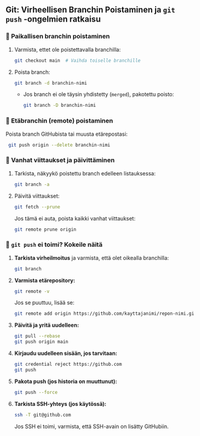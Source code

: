 ## Git: Virheellisen Branchin Poistaminen ja `git push` -ongelmien ratkaisu

### 🔹 Paikallisen branchin poistaminen
1. Varmista, ettet ole poistettavalla branchilla:
   ```bash
   git checkout main  # Vaihda toiselle branchille
   ```
2. Poista branch:
   ```bash
   git branch -d branchin-nimi
   ```
   - Jos branch ei ole täysin yhdistetty (`merged`), pakotettu poisto:
     ```bash
     git branch -D branchin-nimi
     ```

### 🔹 Etäbranchin (remote) poistaminen
Poista branch GitHubista tai muusta etärepostasi:
```bash
 git push origin --delete branchin-nimi
```

### 🔹 Vanhat viittaukset ja päivittäminen
1. Tarkista, näkyykö poistettu branch edelleen listauksessa:
   ```bash
   git branch -a
   ```
2. Päivitä viittaukset:
   ```bash
   git fetch --prune
   ```
   Jos tämä ei auta, poista kaikki vanhat viittaukset:
   ```bash
   git remote prune origin
   ```

### 🔹 `git push` ei toimi? Kokeile näitä
1. **Tarkista virheilmoitus** ja varmista, että olet oikealla branchilla:
   ```bash
   git branch
   ```
2. **Varmista etärepository:**
   ```bash
   git remote -v
   ```
   Jos se puuttuu, lisää se:
   ```bash
   git remote add origin https://github.com/kayttajanimi/repon-nimi.git
   ```
3. **Päivitä ja yritä uudelleen:**
   ```bash
   git pull --rebase
   git push origin main
   ```
4. **Kirjaudu uudelleen sisään, jos tarvitaan:**
   ```bash
   git credential reject https://github.com
   git push
   ```
5. **Pakota push (jos historia on muuttunut):**
   ```bash
   git push --force
   ```
6. **Tarkista SSH-yhteys (jos käytössä):**
   ```bash
   ssh -T git@github.com
   ```
   Jos SSH ei toimi, varmista, että SSH-avain on lisätty GitHubiin.
